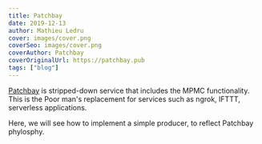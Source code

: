 ```yaml
---
title: Patchbay
date: 2019-12-13
author: Mathieu Ledru
cover: images/cover.png
coverSeo: images/cover.png
coverAuthor: Patchbay
coverOriginalUrl: https://patchbay.pub
tags: ["blog"]
---
```


[Patchbay](https://patchbay.pub) is stripped-down service that includes the
 MPMC functionality. This is the Poor man's replacement for services such as
  ngrok, IFTTT, serverless applications.

Here, we will see how to implement a simple producer, to reflect Patchbay
 phylosphy.
